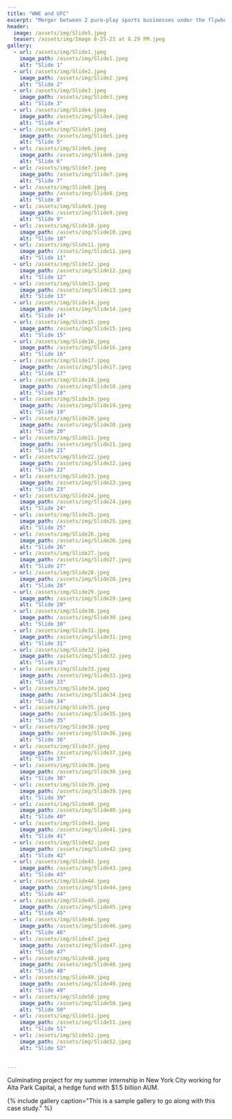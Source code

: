 ```yaml
---
title: "WWE and UFC"
excerpt: "Merger between 2 pure-play sports businesses under the flywheel of Endeavor"
header:
  image: /assets/img/Slide5.jpeg
  teaser: /assets/img/Image 8-25-23 at 8.29 PM.jpeg
gallery:
  - url: /assets/img/Slide1.jpeg
    image_path: /assets/img/Slide1.jpeg
    alt: "Slide 1"
  - url: /assets/img/Slide2.jpeg
    image_path: /assets/img/Slide2.jpeg
    alt: "Slide 2"
  - url: /assets/img/Slide3.jpeg
    image_path: /assets/img/Slide3.jpeg
    alt: "Slide 3"
  - url: /assets/img/Slide4.jpeg
    image_path: /assets/img/Slide4.jpeg
    alt: "Slide 4"
  - url: /assets/img/Slide5.jpeg
    image_path: /assets/img/Slide5.jpeg
    alt: "Slide 5"
  - url: /assets/img/Slide6.jpeg
    image_path: /assets/img/Slide6.jpeg
    alt: "Slide 6"
  - url: /assets/img/Slide7.jpeg
    image_path: /assets/img/Slide7.jpeg
    alt: "Slide 7"
  - url: /assets/img/Slide8.jpeg
    image_path: /assets/img/Slide8.jpeg
    alt: "Slide 8"
  - url: /assets/img/Slide9.jpeg
    image_path: /assets/img/Slide9.jpeg
    alt: "Slide 9"
  - url: /assets/img/Slide10.jpeg
    image_path: /assets/img/Slide10.jpeg
    alt: "Slide 10"
  - url: /assets/img/Slide11.jpeg
    image_path: /assets/img/Slide11.jpeg
    alt: "Slide 11"
  - url: /assets/img/Slide12.jpeg
    image_path: /assets/img/Slide12.jpeg
    alt: "Slide 12"
  - url: /assets/img/Slide13.jpeg
    image_path: /assets/img/Slide13.jpeg
    alt: "Slide 13"
  - url: /assets/img/Slide14.jpeg
    image_path: /assets/img/Slide14.jpeg
    alt: "Slide 14"
  - url: /assets/img/Slide15.jpeg
    image_path: /assets/img/Slide15.jpeg
    alt: "Slide 15"
  - url: /assets/img/Slide16.jpeg
    image_path: /assets/img/Slide16.jpeg
    alt: "Slide 16"
  - url: /assets/img/Slide17.jpeg
    image_path: /assets/img/Slide17.jpeg
    alt: "Slide 17"
  - url: /assets/img/Slide18.jpeg
    image_path: /assets/img/Slide18.jpeg
    alt: "Slide 18"
  - url: /assets/img/Slide19.jpeg
    image_path: /assets/img/Slide19.jpeg
    alt: "Slide 19"
  - url: /assets/img/Slide20.jpeg
    image_path: /assets/img/Slide20.jpeg
    alt: "Slide 20"
  - url: /assets/img/Slide21.jpeg
    image_path: /assets/img/Slide21.jpeg
    alt: "Slide 21"
  - url: /assets/img/Slide22.jpeg
    image_path: /assets/img/Slide22.jpeg
    alt: "Slide 22"
  - url: /assets/img/Slide23.jpeg
    image_path: /assets/img/Slide23.jpeg
    alt: "Slide 23"
  - url: /assets/img/Slide24.jpeg
    image_path: /assets/img/Slide24.jpeg
    alt: "Slide 24"
  - url: /assets/img/Slide25.jpeg
    image_path: /assets/img/Slide25.jpeg
    alt: "Slide 25"
  - url: /assets/img/Slide26.jpeg
    image_path: /assets/img/Slide26.jpeg
    alt: "Slide 26"
  - url: /assets/img/Slide27.jpeg
    image_path: /assets/img/Slide27.jpeg
    alt: "Slide 27"
  - url: /assets/img/Slide28.jpeg
    image_path: /assets/img/Slide28.jpeg
    alt: "Slide 28"
  - url: /assets/img/Slide29.jpeg
    image_path: /assets/img/Slide29.jpeg
    alt: "Slide 29"
  - url: /assets/img/Slide30.jpeg
    image_path: /assets/img/Slide30.jpeg
    alt: "Slide 30"
  - url: /assets/img/Slide31.jpeg
    image_path: /assets/img/Slide31.jpeg
    alt: "Slide 31"
  - url: /assets/img/Slide32.jpeg
    image_path: /assets/img/Slide32.jpeg
    alt: "Slide 32"
  - url: /assets/img/Slide33.jpeg
    image_path: /assets/img/Slide33.jpeg
    alt: "Slide 33"
  - url: /assets/img/Slide34.jpeg
    image_path: /assets/img/Slide34.jpeg
    alt: "Slide 34"
  - url: /assets/img/Slide35.jpeg
    image_path: /assets/img/Slide35.jpeg
    alt: "Slide 35"
  - url: /assets/img/Slide36.jpeg
    image_path: /assets/img/Slide36.jpeg
    alt: "Slide 36"
  - url: /assets/img/Slide37.jpeg
    image_path: /assets/img/Slide37.jpeg
    alt: "Slide 37"
  - url: /assets/img/Slide38.jpeg
    image_path: /assets/img/Slide38.jpeg
    alt: "Slide 38"
  - url: /assets/img/Slide39.jpeg
    image_path: /assets/img/Slide39.jpeg
    alt: "Slide 39"
  - url: /assets/img/Slide40.jpeg
    image_path: /assets/img/Slide40.jpeg
    alt: "Slide 40"
  - url: /assets/img/Slide41.jpeg
    image_path: /assets/img/Slide41.jpeg
    alt: "Slide 41"
  - url: /assets/img/Slide42.jpeg
    image_path: /assets/img/Slide42.jpeg
    alt: "Slide 42"
  - url: /assets/img/Slide43.jpeg
    image_path: /assets/img/Slide43.jpeg
    alt: "Slide 43"
  - url: /assets/img/Slide44.jpeg
    image_path: /assets/img/Slide44.jpeg
    alt: "Slide 44"
  - url: /assets/img/Slide45.jpeg
    image_path: /assets/img/Slide45.jpeg
    alt: "Slide 45"
  - url: /assets/img/Slide46.jpeg
    image_path: /assets/img/Slide46.jpeg
    alt: "Slide 46"
  - url: /assets/img/Slide47.jpeg
    image_path: /assets/img/Slide47.jpeg
    alt: "Slide 47"
  - url: /assets/img/Slide48.jpeg
    image_path: /assets/img/Slide48.jpeg
    alt: "Slide 48"
  - url: /assets/img/Slide49.jpeg
    image_path: /assets/img/Slide49.jpeg
    alt: "Slide 49"
  - url: /assets/img/Slide50.jpeg
    image_path: /assets/img/Slide50.jpeg
    alt: "Slide 50"
  - url: /assets/img/Slide51.jpeg
    image_path: /assets/img/Slide51.jpeg
    alt: "Slide 51"
  - url: /assets/img/Slide52.jpeg
    image_path: /assets/img/Slide52.jpeg
    alt: "Slide 52"

 
---
```


Culminating project for my summer internship in New York City working for Alta Park Capital, a hedge fund with $1.5 billion AUM.

{% include gallery caption="This is a sample gallery to go along with this case study." %}
